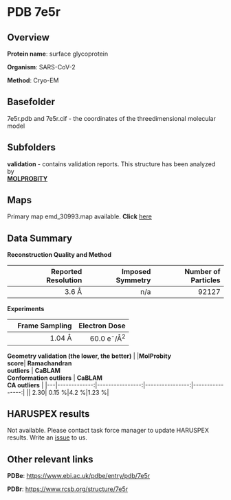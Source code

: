 # PDB 7e5r

## Overview

**Protein name**: surface glycoprotein

**Organism**: SARS-CoV-2

**Method**: Cryo-EM



## Basefolder

7e5r.pdb and 7e5r.cif - the coordinates of the threedimensional molecular model

## Subfolders





**validation** - contains validation reports. This structure has been analyzed by <br>  [**MOLPROBITY**](https://github.com/thorn-lab/coronavirus_structural_task_force/tree/master/pdb/surface_glycoprotein/SARS-CoV-2/7e5r/validation/molprobity)    



## Maps

Primary map emd_30993.map available. **Click** [here](http://ftp.wwpdb.org/pub/emdb/structures/EMD-30993/map/) 

## Data Summary
**Reconstruction Quality and Method**

|   | Reported Resolution | Imposed Symmetry | Number of Particles |
|---|-------------:|----------------:|--------------:|
|   |3.6 Å|n/a|92127|

**Experiments**

|   | Frame Sampling | Electron Dose |
|---|-------------:|----------------:|
|   |1.04 Å|60.0 e<sup>-</sup>/Å<sup>2</sup>|

**Geometry validation (the lower, the better)**
|   |**MolProbity<br>score**| **Ramachandran<br>outliers** | **CaBLAM<br>Conformation outliers** | **CaBLAM<br>CA outliers** |
|---|-------------:|----------------:|----------------:|----------------:|
||  2.30|  0.15 %|4.2 %|1.23 %|

## HARUSPEX results

Not available. Please contact task force manager to update HARUSPEX results. Write an [issue](https://github.com/thorn-lab/coronavirus_structural_task_force/issues) to us.

## Other relevant links 
**PDBe**:  https://www.ebi.ac.uk/pdbe/entry/pdb/7e5r
 
**PDBr**: https://www.rcsb.org/structure/7e5r 
